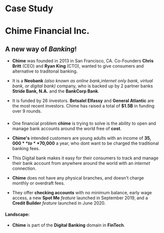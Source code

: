 # Case Study 
# Chime Financial Inc.


## A new way of *Banking*!

* **Chime** was founded in 2013 in San Francisco, CA. Co-Founders **Chris Britt** (CEO) and **Ryan King** (CTO), wanted to give consumers and alternative to traditonal banking.

* It is a **Neobank** *(also known as online bank,internet only bank, virtual bank, or digital bank)* company, who is backed up by 2 partner banks **Stride Bank, N.A.** and the **BankCorp Bank**.
  
* It is funded by 26 investors. **Betsalel Elfassy** and **General Atlantic** are the most recent investors. Chime has raised a total of **$1.5B** in funding over 9 rounds.

### 

* One financial problem **chime** is trying to solve is the ability to open and manage bank accounts around the world free of **cost**.

* **Chime's** intended customers are young adults with an income of **$35,000** to **$70,000** a year, who dont want to be charged the traditional banking fees.

* This Digital bank makes it easy for their consumers to track and manage their bank account from anywhere around the world with an *internet* connection.

* **Chime** does not have any physical branches, and doesn't charge monthly or overdraft fees.

* They offer **checking accounts** with no minimum balance, early wage access, a new **Spot Me** *feature* launched in September 2019, and a **Credit Builder** *feature* launched in June 2020.

#### Landscape:

* **Chime** is part of the **Digital Banking** domain in **FinTech**.
